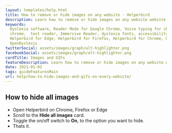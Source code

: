 ```yaml
---
layout: templates/help.html
title: How to remove or hide images on any website - Helperbird
description: Learn how to remove or hide images on any website website or app.
keywords:
  Dyslexia software, Reader Mode for Google Chrome, Voice typing for chrome, Text to speech for
  chrome,  text reader, Immersive Reader, dyslexia fonts, accessibility software, dyslexia software,
  Helperbird for Edge, Helperbird for Firefox, Helperbird for Chrome, Opendyslexic for Chrome,
  OpenDyslexic
twitterSocial: assets/images/graph/alt-highlighter.png
facebookSocial: assets/images/graph/alt-highlighter.png
cardTitle: Images and GIFs
featureDescription: Learn how to remove or hide images on any website website or app.
date: 2021-01-02
tags: guideFeaturesMain
url: help/how-to-hide-images-and-gifs-on-every-website/
---
```


## How to hide all images

- Open Helperbird on Chrome, Firefox or Edge
- Scroll to the **Hide all images** card.
- Toggle the on/off switch to **On**, to the option you want to hide.
- Thats it.
